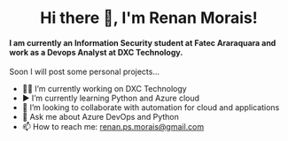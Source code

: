 **<h1 align="center">Hi there 👋, I'm Renan Morais!</h1>**
#### I am currently an Information Security student at Fatec Araraquara and work as a Devops Analyst at DXC Technology.
Soon I will post some personal projects...

- 👨‍💻 I’m currently working on DXC Technology
- ▶️ I’m currently learning Python and Azure cloud
- 👯 I’m looking to collaborate with automation for cloud and applications
- 💬 Ask me about Azure DevOps and Python
- 📫 How to reach me: renan.ps.morais@gmail.com
